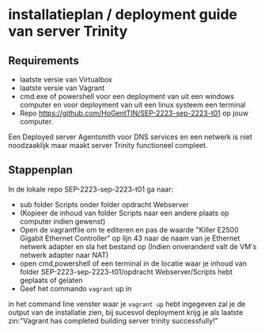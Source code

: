 #  installatieplan / deployment guide van server Trinity

## Requirements

* laatste versie van Virtualbox
* laatste versie van Vagrant
* cmd.exe of powershell voor een deployment van uit een windows computer en voor deployment van uit een linux systeem een terminal
* Repo https://github.com/HoGentTIN/SEP-2223-sep-2223-t01 op jouw computer.
  
Een Deployed server Agentsmith voor DNS services en een netwerk is niet noodzaaklijk maar maakt server Trinity functioneel compleet.
 

## Stappenplan

In de lokale repo SEP-2223-sep-2223-t01 ga naar:
* sub folder Scripts onder folder opdracht Webserver
* (Kopieer de inhoud van folder Scripts naar een andere plaats op computer indien gewenst)
* Open de vagrantfile om te editeren en pas de waarde "Killer E2500 Gigabit Ethernet Controller" op lijn 43 naar de naam van je Ethernet netwerk adapter en sla het bestand op
(Indien onveranderd valt de VM's netwerk adapter naar NAT)
* open cmd,powershell of een terminal in de locatie waar je inhoud van folder SEP-2223-sep-2223-t01/opdracht Webserver/Scripts hebt geplaats of gelaten
* Geef het commando `vagrant` up in 

in het command line venster waar je `vagrant up` hebt ingegeven zal je de output van de installatie zien, bij sucesvol deployment krijg je als laatste zin:"Vagrant has completed building server trinity successfully!"

